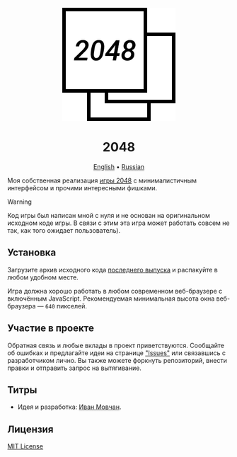 <div align="center">

![2048](images/logo.png)

# 2048

[English](README.md) &bull; [Russian](README-RU.md)

</div>

Моя собственная реализация [игры 2048](https://ru.wikipedia.org/wiki/2048_(%D0%B8%D0%B3%D1%80%D0%B0)) с минималистичным интерфейсом и прочими интересными фишками.

> [!WARNING]
> Код игры был написан мной с нуля и не основан на оригинальном исходном коде игры. В связи с этим эта игра может работать совсем не так, как того ожидает пользователь).

## Установка

Загрузите архив исходного кода [последнего выпуска](https://github.com/ivan-movchan/2048/releases/latest) и распакуйте в любом удобном месте.

Игра должна хорошо работать в любом современном веб-браузере с включённым JavaScript. Рекомендуемая минимальная высота окна веб-браузера&nbsp;&mdash; `640` пикселей.

## Участие в проекте

Обратная связь и любые вклады в проект приветствуются. Сообщайте об ошибках и предлагайте идеи на странице ["Issues"](https://github.com/ivan-movchan/2048/issues) или связавшись с разработчиком лично. Вы также можете форкнуть репозиторий, внести правки и отправить запрос на вытягивание.

## Титры

- Идея и разработка: [Иван Мовчан](https://github.com/ivan-movchan).

## Лицензия

[MIT License](LICENSE)